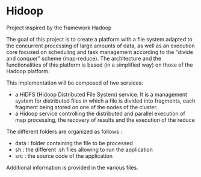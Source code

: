 # Hidoop
Project inspired by the framework Hadoop

The goal of this project is to create a platform with a file system adapted to the concurrent processing of large amounts of data, 
as well as an execution core focused on scheduling and task management according to the "divide and conquer" scheme (map-reduce). 
The architecture and the functionalities of this platform is based (in a simplified way) on those of the
Hadoop platform.

This implementation will be composed of two services:
- a HiDFS (Hidoop Distributed File System) service. It is a management system for distributed files in which a file is divided into 
fragments, each fragment being stored on one of the nodes of the cluster.
- a Hidoop service controlling the distributed and parallel execution of map processing, the recovery of results and the execution of the 
reduce

The different folders are organized as follows :
- data : folder containing the file to be processed
- sh : the different .sh files allowing to run the application
- src : the source code of the application

Additional information is provided in the various files.

